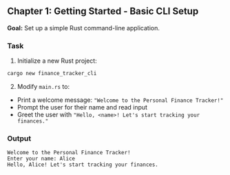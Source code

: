 ## Chapter 1: Getting Started - Basic CLI Setup

**Goal:** Set up a simple Rust command-line application.

### Task
1. Initialize a new Rust project:
```sh
cargo new finance_tracker_cli
```

2. Modify `main.rs` to:
* Print a welcome message: `"Welcome to the Personal Finance Tracker!"`
* Prompt the user for their name and read input
* Greet the user with `"Hello, <name>! Let's start tracking your finances."`

### Output
```
Welcome to the Personal Finance Tracker!
Enter your name: Alice
Hello, Alice! Let's start tracking your finances.
```